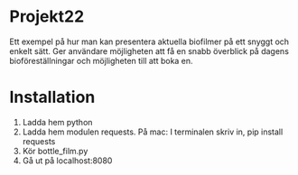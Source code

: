 # Projekt22

Ett exempel på hur man kan presentera aktuella biofilmer på ett snyggt och enkelt sätt. Ger användare möjligheten att få en snabb överblick på dagens bioföreställningar och möjligheten till att boka en.

# Installation
1. Ladda hem python
2. Ladda hem modulen requests. På mac: I terminalen skriv in, pip install requests
3. Kör bottle_film.py
4. Gå ut på localhost:8080
